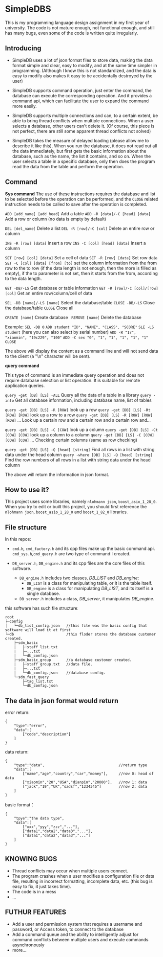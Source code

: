 # SimpleDBS

This is my programming language design assignment in my first year of university. The code is not mature enough, not functional enough, and still has many bugs, even some of the code is written quite irregularly.

## Introducing

- SimpleDB uses a lot of json format files to store data, making the data format simple and clear, easy to modify, and at the same time simpler in programming. (Although I know this is not standardized, and the data is easy to modify also makes it easy to be accidentally destroyed by the user)

- SimpleDB supports command operation, just enter the command, the database can execute the corresponding operation. And it provides a command api, which can facilitate the user to expand the command more easily.

- SimpleDB supports multiple connections and can, to a certain extent, be able to bring thread conflicts when multiple connections. When a user selects a database, other users can't delete it. (Of course, this piece is not perfect, there are still some apparent thread conflicts not solved)

- SimpleDB takes the measure of delayed loading (please allow me to describe it like this). When you run the database, it does not read out all the data immediately, but first gets the basic information about the database, such as the name, the list it contains, and so on. When the user selects a table in a specific database, only then does the program read the data from the table and perform the operation.

## Command

**Sys command**
The use of these instructions requires the database and list to be selected before the operation can be performed, and the `CLOSE` related instruction needs to be called to save after the operation is completed.

`ADD [add_name] [add_head]` Add a table
`ADD -R [data]/-C [head] [data]` Add a row or column (no data is empty by default) 

`DEL [del_name]` Delete a list
`DEL -R [row]/-C [col]` Delete an entire row or column

`INS -R [row] [data]` Insert a row
`INS -C [col] [head] [data]` Insert a column

`SET [row] [col] [data]` Set a cell of data
`SET -R [row] [data]` Set row data
`SET -C [col] [data] [from] [to]` set the column information from the from row to the to row (if the data length is not enough, then the more is filled as empty), if the to parameter is not set, then it starts from the from, according to the data length.

`GET -DB/-LS` Get database or table information
`GET -R [row]/-C [col]/[row] [col]` Get an entire row/column/cell of data

`SEL -DB [name]/-LS [name]` Select the database/table 
`CLOSE -DB/-LS` Close the database/table
`CLOSE` Close all

`CREATE [name]` Create database
` REMOVE [name]` Delete the database

Example:
`SEL -DB 0`
`ADD student "ID", "NAME", "CLASS", "SCORE"`
`SLE -LS student` (here you can also select by serial number)
`ADD -R "17", "xiaomin", "19c229", "100"`
`ADD -C sex "0", "1", "1", "1", "1", "1"`
`CLOSE`

The above will display the content as a command line and will not send data to the client (a "\n" character will be sent).

**query command**

This type of command is an immediate query operation and does not require database selection or list operation. It is suitable for remote application queries.

`query -get [DB] [LS] -ALL` Query all the data of a table in a library
`query -info` Get all database information, including database name, list of tables



`query -get [DB] [LS] -R [ROW]` look up a row
`query -get [DB] [LS] -Rt [ROW] [ROW]` look up a row to a row
`query -get [DB] [LS] -R [ROW] [ROW] [ROW]` ... Look up a certain row and a certain row and a certain row and...



`query -get [DB] [LS] -C [COW]` look up a column
`query -get [DB] [LS] -Ct [COW] [COW]` look up a column to a column
`query -get [DB] [LS] -C [COW] [COW] [COW]` ... Checking certain columns (same as row checking)



`query -get [DB] [LS] -Q [head] [string]` Find all rows in a list with string data under the head column
`query -where [DB] [LS] -Q [head] [string]` Find the row numbers of all rows in a list with string data under the head column

The above will return the information in json format.

## How to use it?

This project uses some libraries, namely `nlohmann json`, `boost_asio_1_28_0`.
When you try to edit or built this project, you should first reference the `nlohmann json`, `boost_asio_1_28_0` and `boost_1_82_0` libraries.

## File structure

In this repos:
- `cmd.h`, `cmd_factory.h` and its cpp files make up the basic command api.
  `cmd_sys.h`,`cmd_query.h` are two type of command I created.

- `DB_server.h`, `DB_engine.h` and its cpp files are the core files of this software.
  - `DB_engine.h` includes two classes, *DB_LIST* and *DB_engine*:
    - `DB_LIST` is a class for manipulating table, or it is the table itself.
    - `DB_engine` is a class for manipulating *DB_LIST*, and its itself is a single database.
  - `DB_server.h` includes a class, *DB_server*, it manipulates *DB_engine*.

this software has such file structure:
```
root
├─config
|   └─db_list_config.json   //this file was the basic config that software will load it at first
└─db                        /this floder stores the database customer created.
    ├─sdm_basic             
    |   ├─staff_list.txt    
    |   ├─...txt
    |   └─db_config.json    
    ├─sdm_basic_group       //a database customer created.
    |   ├─staff_group.txt   //data file.
    |   ├─...txt
    |   └─db_config.json    //database config.
    └─sdm_fast_query
        ├─tag_list.txt
        └─db_config.json
```

## The data in json format would return

error return:
```
{
    "type":"error",
    "data":[
        ["code","description"]
    ]
}
```

data return:
```
{
    "type":"data",                                  //return type 
    "data":[
        ["name","age","country","car","money"],     //row 0: head of data
        ["xiaomin","20","USA","dianpin","20000"],   //row 1: data 
        ["jack","19","UK","sadsf","1234345"]        //row 2: data 
    ]
}
```
basic format：
```
{
    "tpye":"the data type",
    "data":[
        ["xxx","yyy","zzz","..."],
        ["data1","data2","data3","..."],
        ["data1","data2","data3","..."]
    ]
}
```

## KNOWING BUGS

- Thread conflicts may occur when multiple users connect.
- The program crashes when a user modifies a configuration file or data file, resulting in incorrect formatting, incomplete data, etc. (this bug is easy to fix, it just takes time).
- The code is in a mess
- ...

## FUTHUR FEATURES

- Add a user and permission system that requires a username and password, or Access token, to connect to the database
- Add a command queue and the ability to intelligently adjust for command conflicts between multiple users and execute commands asynchronously
- more...
